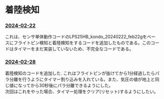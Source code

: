 # 着陸検知  
### [2024-02-22](https://github.com/miku-gotoubun/Greenlights/blob/main/Function-Test/%E7%9D%80%E9%99%B8%E6%A4%9C%E7%9F%A5/GreenlightsLPS25HB_kondo_ver1.0_20240222_feb22h.ino)  
これは、センサ単体動作コードのLPS25HB_kondo_20240222_feb22gをベースにフライトピン検知と着陸検知をするコードを追加したものである。このコードはタイマーをまだ実装していないため、不完全なコードである。

### [2024-02-28](https://github.com/miku-gotoubun/Greenlights/blob/main/Function-Test/%E7%9D%80%E9%99%B8%E6%A4%9C%E7%9F%A5/Greenlights_Landing_ver1sketch_feb27c.ino)  
着陸検知のコードを追加した.
これはフライトピンが抜けてから1分経過したらパラ分離を行うようにタイマー割り込みを入れている。また、気圧の値が地上と同じ値になってから30秒後にパラ分離できるようにした。  
次回はこれをやった場合、タイマー処理をクリア(リセット)するようにしたい。
